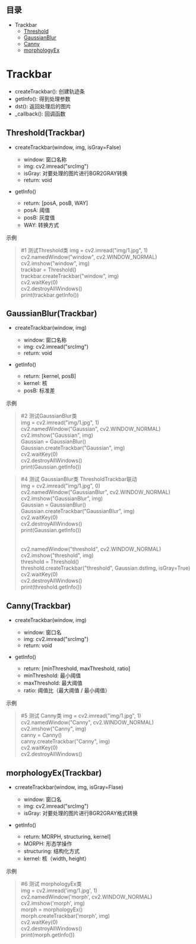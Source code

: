 目录
---------------
* Trackbar
	* [Threshold](#Threshold)
	* [GaussianBlur](#GaussianBlur)
	* [Canny](#Canny)
	* [morphologyEx](#morphologyEx)
	
	
Trackbar
==============================================
* createTrackbar(): 创建轨迹条
* getInfo(): 得到处理参数 
* dst(): 返回处理后的图片
* _callback(): 回调函数


<span id = "Threshold"></span>
Threshold(Trackbar)
----------------------------------------------
* createTrackbar(window, img, isGray=False)
  * window: 窗口名称
  * img: cv2.imread("srcImg")
  * isGray: 对要处理的图片进行BGR2GRAY转换
  * return: void
  
* getInfo()
  * return: [posA, posB, WAY]
  * posA: 阈值
  * posB: 灰度值
  * WAY:  转换方式
  
示例
>#1 测试Threshold类
>img = cv2.imread("img/1.jpg", 1) <br>
>cv2.namedWindow("window", cv2.WINDOW_NORMAL) <br>
>cv2.imshow("window", img) <br>
>trackbar = Threshold() <br>
>trackbar.createTrackbar("window", img) <br>
>cv2.waitKey(0) <br>
>cv2.destroyAllWindows() <br>
>print(trackbar.getInfo()) <br>

<span id = "GaussianBlur"></span>
GaussianBlur(Trackbar)
-----------------------------------------------
* createTrackbar(window, img)
	* window: 窗口名称
	* img: cv2.imread("srcImg")
	* return: void
 
* getInfo()
 	* return: [kernel, posB]
	* kernel: 核
	* posB: 标准差
 
示例
>#2 测试GaussianBlur类 <br>
>img = cv2.imread("img/1.jpg", 1) <br>
>cv2.namedWindow("Gaussian", cv2.WINDOW_NORMAL) <br>
>cv2.imshow("Gaussian", img) <br>
>Gaussian = GaussianBlur() <br>
>Gaussian.createTrackbar("Gaussian", img) <br>
>cv2.waitKey(0) <br>
>cv2.destroyAllWindows() <br>
>print(Gaussian.getInfo()) <br>

>#4 测试 GaussianBlur类  ThresholdTrackbar联动 <br>
>img = cv2.imread("img/1.jpg", 0) <br>
>cv2.namedWindow("GaussianBlur", cv2.WINDOW_NORMAL) <br>
>cv2.imshow("GaussianBlur", img) <br>
>Gaussian = GaussianBlur() <br>
>Gaussian.createTrackbar("GaussianBlur", img) <br>
>cv2.waitKey(0) <br>
>cv2.destroyAllWindows() <br>
>print(Gaussian.getInfo()) <br>
><br>		
>cv2.namedWindow("threshold", cv2.WINDOW_NORMAL) <br>
>cv2.imshow("threshold", img) <br>
>threshold = Threshold() <br>
>threshold.createTrackbar("threshold", Gaussian.dstImg, isGray=True) <br>
>cv2.waitKey(0) <br>
>cv2.destroyAllWindows() <br>
>print(threshold.getInfo()) <br>

<span id = "Canny"></span>
Canny(Trackbar)
---------------------------------------
* createTrackbar(window, img)
	* window: 窗口名
	* img: cv2.imread("srcImg")
	* return: void
	
* getInfo()
	* return: [minThreshold, maxThreshold, ratio]
	* minThreshold: 最小阈值
	* maxThreshold: 最大阈值
	* ratio: 阈值比（最大阈值 / 最小阈值）

示例
>#5 测试 Canny类
>img = cv2.imread("img/1.jpg", 1) <br>
>cv2.namedWindow("Canny", cv2.WINDOW_NORMAL) <br>
>cv2.imshow("Canny", img) <br>
>canny = Canny() <br>
>canny.createTrackbar("Canny", img) <br>
>cv2.waitKey(0) <br>
>cv2.destroyAllWindows() <br>

<span id = "morphologyEx"></span>
morphologyEx(Trackbar)
------------------------------------------
* crreateTrackbar(window, img, isGray=Flase)
	* window: 窗口名
	* img: cv2.imread("srcImg")
	* isGray: 对要处理的图片进行BGR2GRAY格式转换
	
* getInfo()
	* return: MORPH, structuring, kernel]
	* MORPH: 形态学操作
	* structuring: 结构化方式
	* kernel: 核（width, height）

示例
>#6 测试 morphologyEx类 <br>
>img = cv2.imread('img/1.jpg', 1) <br>
>cv2.namedWindow('morph', cv2.WINDOW_NORMAL) <br>
>cv2.imshow('morph', img) <br>
>morph = morphologyEx() <br>
>morph.createTrackbar('morph', img) <br>
>cv2.waitKey(0) <br>
>cv2.destroyAllWindows() <br>
>print(morph.getInfo()) <br>


